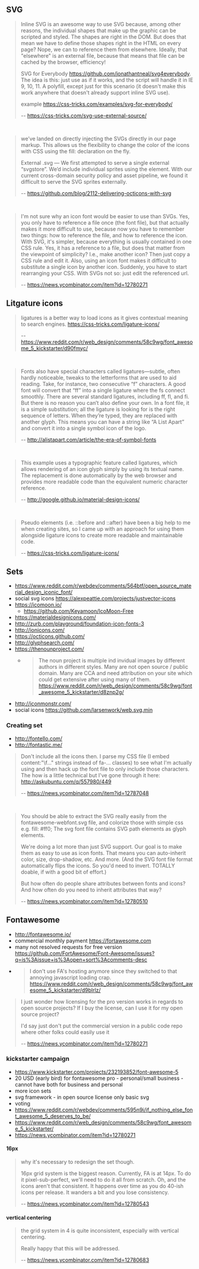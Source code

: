 ## SVG

>Inline SVG is an awesome way to use SVG because, among other reasons, the individual shapes that make up the graphic can be scripted and styled. The shapes are right in the DOM. But does that mean we have to define those shapes right in the HTML on every page? Nope, we can <use> to reference them from elsewhere. Ideally, that "elsewhere" is an external file, because that means that file can be cached by the browser, efficiency!
>
>SVG for Everybody https://github.com/jonathantneal/svg4everybody. The idea is this: just use <use> as if it works, and the script will handle it in IE 9, 10, 11. A polyfill, except just for this scenario (it doesn't make this work anywhere that doesn't already support inline SVG use).
>
> example https://css-tricks.com/examples/svg-for-everybody/
>
>-- https://css-tricks.com/svg-use-external-source/

<br>

>we’ve landed on directly injecting the SVGs directly in our page markup. This allows us the flexibility to change the color of the icons with CSS using the fill: declaration on the fly.
>
>External .svg — We first attempted to serve a single external “svgstore”. We’d include individual sprites using the <use> element. With our current cross-domain security policy and asset pipeline, we found it difficult to serve the SVG sprites externally.
>
>-- https://github.com/blog/2112-delivering-octicons-with-svg

<br>

>I'm not sure why an icon font would be easier to use than SVGs. Yes, you only have to reference a file once (the font file), but that actually makes it more difficult to use, because now you have to remember two things: how to reference the file, and how to reference the icon.
With SVG, it's simpler, because everything is usually contained in one CSS rule. Yes, it has a reference to a file, but does that matter from the viewpoint of simplicity? I.e., make another icon? Then just copy a CSS rule and edit it.
Also, using an icon font makes it difficult to substitute a single icon by another icon. Suddenly, you have to start rearranging your CSS. With SVGs not so: just edit the referenced url.
>
>-- https://news.ycombinator.com/item?id=12780271

## Litgature icons

>ligatures is a better way to load icons as it gives contextual meaning to search engines. https://css-tricks.com/ligature-icons/
>
>-- https://www.reddit.com/r/web_design/comments/58c9wg/font_awesome_5_kickstarter/d90fmyc/

<br>

>Fonts also have special characters called ligatures—subtle, often hardly noticeable, tweaks to the letterforms that are used to aid reading. Take, for instance, two consecutive “f” characters. A good font will convert that “ff” into a single ligature where the fs connect smoothly. There are several standard ligatures, including ff, fl, and fi. But there is no reason you can’t also define your own. In a font file, it is a simple substitution; all the ligature is looking for is the right sequence of letters. When they’re typed, they are replaced with another glyph. This means you can have a string like “A List Apart” and convert it into a single symbol icon of the logo.
>
>-- http://alistapart.com/article/the-era-of-symbol-fonts

<br>

>This example uses a typographic feature called ligatures, which allows rendering of an icon glyph simply by using its textual name. The replacement is done automatically by the web browser and provides more readable code than the equivalent numeric character reference.
>
>-- http://google.github.io/material-design-icons/

<br>

>Pseudo elements (i.e. ::before and ::after) have been a big help to me when creating sites, so I came up with an approach for using them alongside ligature icons to create more readable and maintainable code.
>
>-- https://css-tricks.com/ligature-icons/

## Sets

- https://www.reddit.com/r/webdev/comments/564btf/open_source_material_design_iconic_font/
- social svg icons https://alexpeattie.com/projects/justvector-icons
- https://icomoon.io/
  - https://github.com/Keyamoon/IcoMoon-Free
- https://materialdesignicons.com/
- http://zurb.com/playground/foundation-icon-fonts-3
- http://ionicons.com/
- https://octicons.github.com/
- http://glyphsearch.com/
- https://thenounproject.com/
  - >The noun project is multiple ind invidual images by different authors in different styles. Many are not open source / public domain. Many are CCA and need attribution on your site which could get extensive after using many of them. https://www.reddit.com/r/web_design/comments/58c9wg/font_awesome_5_kickstarter/d8znp2g/
- http://iconmonstr.com/
- social icons https://github.com/larsenwork/web.svg.min


### Creating set

- http://fontello.com/
- http://fontastic.me/

>Don't include all the icons then. I parse my CSS file (I embed content:"\f..." strings instead of fa-... classes) to see what I'm actually using and then hack up the font file to only include those characters. The how is a little technical but I've gone through it here: http://askubuntu.com/q/557980/449
>
>-- https://news.ycombinator.com/item?id=12787048

<br>


>You should be able to extract the SVG really easily from the fontawesome-webfont.svg file, and colorize those with simple css e.g. fill: #ff0; The svg font file contains SVG path elements as glyph elements.
>
>We're doing a lot more than just SVG support. Our goal is to make them as easy to use as icon fonts. That means you can auto-inherit color, size, drop-shadow, etc. And more.
(And the SVG font file format automatically flips the icons. So you'd need to invert. TOTALLY doable, if with a good bit of effort.)
>
>But how often do people share attributes between fonts and icons? And how often do you need to inherit attributes that way?
>
>-- https://news.ycombinator.com/item?id=12780510

## Fontawesome

- http://fontawesome.io/
- commercial monthly payment https://fortawesome.com
- many not resolved requests for free version https://github.com/FortAwesome/Font-Awesome/issues?q=is%3Aissue+is%3Aopen+sort%3Acomments-desc
- >I don't use FA's hosting anymore since they switched to that annoying javascript loading crap. https://www.reddit.com/r/web_design/comments/58c9wg/font_awesome_5_kickstarter/d9blrlz/

>I just wonder how licensing for the pro version works in regards to open source projects? If I buy the license, can I use it for my open source project?
>
>I'd say just don't put the commercial version in a public code repo where other folks could easily use it
>
>-- https://news.ycombinator.com/item?id=12780271

### kickstarter campaign

- https://www.kickstarter.com/projects/232193852/font-awesome-5
- 20 USD (early bird) for fontawesome pro - personal/small business - cannot have both for business and personal
- more icon sets
- svg framework - in open source license only basic svg
- voting
- https://www.reddit.com/r/webdev/comments/595n9i/if_nothing_else_font_awesome_5_deserves_to_be/
- https://www.reddit.com/r/web_design/comments/58c9wg/font_awesome_5_kickstarter/
- https://news.ycombinator.com/item?id=12780271

#### 16px

>why it's necessary to redesign the set though.
>
>16px grid system is the biggest reason. Currently, FA is at 14px. To do it pixel-sub-perfect, we'll need to do it all from scratch.
Oh, and the icons aren't that consistent. It happens over time as you do 40-ish icons per release. It wanders a bit and you lose consistency.
>
>-- https://news.ycombinator.com/item?id=12780543

#### vertical centering

>the grid system in 4 is quite inconsistent, especially with vertical centering.
>
>Really happy that this will be addressed.
>
>-- https://news.ycombinator.com/item?id=12780683
